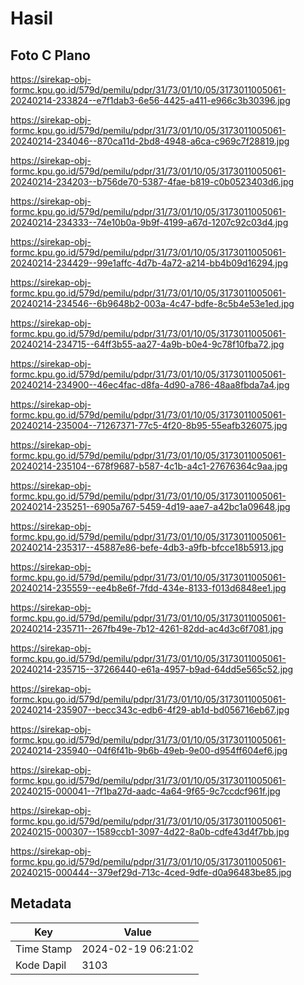 # Hasil

## Foto C Plano

https://sirekap-obj-formc.kpu.go.id/579d/pemilu/pdpr/31/73/01/10/05/3173011005061-20240214-233824--e7f1dab3-6e56-4425-a411-e966c3b30396.jpg

https://sirekap-obj-formc.kpu.go.id/579d/pemilu/pdpr/31/73/01/10/05/3173011005061-20240214-234046--870ca11d-2bd8-4948-a6ca-c969c7f28819.jpg

https://sirekap-obj-formc.kpu.go.id/579d/pemilu/pdpr/31/73/01/10/05/3173011005061-20240214-234203--b756de70-5387-4fae-b819-c0b0523403d6.jpg

https://sirekap-obj-formc.kpu.go.id/579d/pemilu/pdpr/31/73/01/10/05/3173011005061-20240214-234333--74e10b0a-9b9f-4199-a67d-1207c92c03d4.jpg

https://sirekap-obj-formc.kpu.go.id/579d/pemilu/pdpr/31/73/01/10/05/3173011005061-20240214-234429--99e1affc-4d7b-4a72-a214-bb4b09d16294.jpg

https://sirekap-obj-formc.kpu.go.id/579d/pemilu/pdpr/31/73/01/10/05/3173011005061-20240214-234546--6b9648b2-003a-4c47-bdfe-8c5b4e53e1ed.jpg

https://sirekap-obj-formc.kpu.go.id/579d/pemilu/pdpr/31/73/01/10/05/3173011005061-20240214-234715--64ff3b55-aa27-4a9b-b0e4-9c78f10fba72.jpg

https://sirekap-obj-formc.kpu.go.id/579d/pemilu/pdpr/31/73/01/10/05/3173011005061-20240214-234900--46ec4fac-d8fa-4d90-a786-48aa8fbda7a4.jpg

https://sirekap-obj-formc.kpu.go.id/579d/pemilu/pdpr/31/73/01/10/05/3173011005061-20240214-235004--71267371-77c5-4f20-8b95-55eafb326075.jpg

https://sirekap-obj-formc.kpu.go.id/579d/pemilu/pdpr/31/73/01/10/05/3173011005061-20240214-235104--678f9687-b587-4c1b-a4c1-27676364c9aa.jpg

https://sirekap-obj-formc.kpu.go.id/579d/pemilu/pdpr/31/73/01/10/05/3173011005061-20240214-235251--6905a767-5459-4d19-aae7-a42bc1a09648.jpg

https://sirekap-obj-formc.kpu.go.id/579d/pemilu/pdpr/31/73/01/10/05/3173011005061-20240214-235317--45887e86-befe-4db3-a9fb-bfcce18b5913.jpg

https://sirekap-obj-formc.kpu.go.id/579d/pemilu/pdpr/31/73/01/10/05/3173011005061-20240214-235559--ee4b8e6f-7fdd-434e-8133-f013d6848ee1.jpg

https://sirekap-obj-formc.kpu.go.id/579d/pemilu/pdpr/31/73/01/10/05/3173011005061-20240214-235711--267fb49e-7b12-4261-82dd-ac4d3c6f7081.jpg

https://sirekap-obj-formc.kpu.go.id/579d/pemilu/pdpr/31/73/01/10/05/3173011005061-20240214-235715--37266440-e61a-4957-b9ad-64dd5e565c52.jpg

https://sirekap-obj-formc.kpu.go.id/579d/pemilu/pdpr/31/73/01/10/05/3173011005061-20240214-235907--becc343c-edb6-4f29-ab1d-bd056716eb67.jpg

https://sirekap-obj-formc.kpu.go.id/579d/pemilu/pdpr/31/73/01/10/05/3173011005061-20240214-235940--04f6f41b-9b6b-49eb-9e00-d954ff604ef6.jpg

https://sirekap-obj-formc.kpu.go.id/579d/pemilu/pdpr/31/73/01/10/05/3173011005061-20240215-000041--7f1ba27d-aadc-4a64-9f65-9c7ccdcf961f.jpg

https://sirekap-obj-formc.kpu.go.id/579d/pemilu/pdpr/31/73/01/10/05/3173011005061-20240215-000307--1589ccb1-3097-4d22-8a0b-cdfe43d4f7bb.jpg

https://sirekap-obj-formc.kpu.go.id/579d/pemilu/pdpr/31/73/01/10/05/3173011005061-20240215-000444--379ef29d-713c-4ced-9dfe-d0a96483be85.jpg


## Metadata

| Key        | Value               |
| ---------- | ------------------- |
| Time Stamp | 2024-02-19 06:21:02 |
| Kode Dapil | 3103                |




